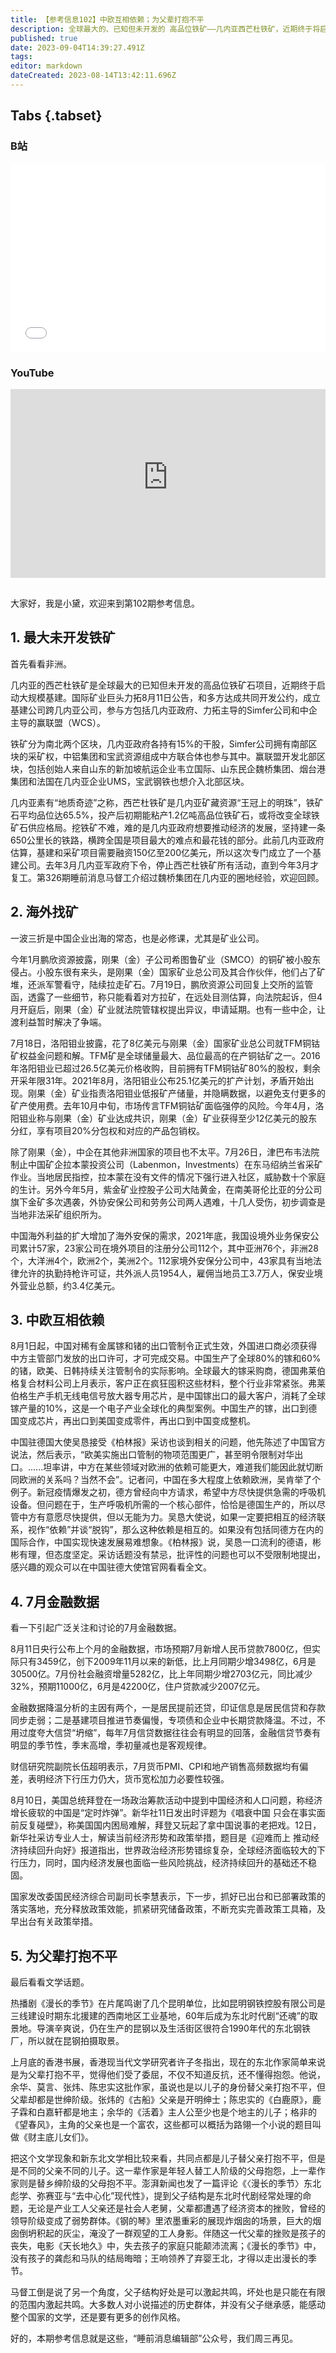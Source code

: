 ```yaml
---
title: 【参考信息102】中欧互相依赖；为父辈打抱不平
description: 全球最大的、已知但未开发的 高品位铁矿——几内亚西芒杜铁矿，近期终于将启动大规模基建，力拓宣布和多方达成共同开发公约。这个铁矿的南北矿区中企都深度参与其中。不过一波三折是中国企业出海的常态，也是必修课。中国驻德国大使吴恳近日接受《柏林报》采访，内容很丰富，话题没有禁忌。《漫长的季节》在昆明钢铁取景，这是三线建设时期东北援建的西南地区工业基地。许子东评价新东北文学：这一辈作家是年轻人替工人阶级的父母抱怨。
published: true
date: 2023-09-04T14:39:27.491Z
tags: 
editor: markdown
dateCreated: 2023-08-14T13:42:11.696Z
---
```


## Tabs {.tabset}
### B站
<div style="position: relative; padding: 30% 45%;">
<iframe style="position: absolute; width: 100%; height: 100%; left: 0; top: 0;" src="//player.bilibili.com/player.html?&bvid=BV1Vr4y1d7As&page=1&as_wide=1&high_quality=1&danmaku=1&autoplay=0" scrolling="no" border="0" frameborder="no" framespacing="0" allowfullscreen="true"></iframe>
</div>

### YouTube
<div style="position: relative; padding: 30% 45%;">
<iframe style="position: absolute; top: 0; left: 0; width: 100%; height: 100%;" src="https://www.youtube-nocookie.com/embed/YouTubeVID" title="YouTube video player" frameborder="0" allow="accelerometer; autoplay; clipboard-write; encrypted-media; gyroscope; picture-in-picture" allowfullscreen></iframe>
</div>

## 

大家好，我是小黛，欢迎来到第102期参考信息。

## 1. 最大未开发铁矿

首先看看非洲。

几内亚的西芒杜铁矿是全球最大的已知但未开发的高品位铁矿石项目，近期终于启动大规模基建。国际矿业巨头力拓8月11日公告，和多方达成共同开发公约，成立基建公司跨几内亚公司，参与方包括几内亚政府、力拓主导的Simfer公司和中企主导的赢联盟（WCS）。

铁矿分为南北两个区块，几内亚政府各持有15%的干股，Simfer公司拥有南部区块的采矿权，中铝集团和宝武资源组成中方联合体也参与其中。赢联盟开发北部区块，包括创始人来自山东的新加坡航运企业韦立国际、山东民企魏桥集团、烟台港集团和法国在几内亚企业UMS，宝武钢铁也想介入北部区块。

几内亚素有“地质奇迹”之称，西芒杜铁矿是几内亚矿藏资源“王冠上的明珠”，铁矿石平均品位达65.5%，投产后初期能粘产1.2亿吨高品位铁矿石，或将改变全球铁矿石供应格局。挖铁矿不难，难的是几内亚政府想要推动经济的发展，坚持建一条650公里长的铁路，横跨全国是项目最大的难点和最花钱的部分。此前几内亚政府估算，基建和采矿项目需要融资150亿至200亿美元，所以这次专门成立了一个基建公司。去年3月几内亚军政府下令，停止西芒杜铁矿所有活动，直到今年3月才复工。第326期睡前消息马督工介绍过魏桥集团在几内亚的圈地经验，欢迎回顾。

## 2. 海外找矿

一波三折是中国企业出海的常态，也是必修课，尤其是矿业公司。

今年1月鹏欣资源披露，刚果（金）子公司希图鲁矿业（SMCO）的铜矿被小股东侵占。小股东很有来头，是刚果（金）国家矿业总公司及其合作伙伴，他们占了矿堆，还派军警看守，陆续拉走矿石。7月19日，鹏欣资源公司回复上交所的监管函，透露了一些细节，称只能看着对方拉矿，在远处目测估算，向法院起诉，但4月开庭后，刚果（金）矿业就法院管辖权提出异议，申请延期。也有一些中企，让渡利益暂时解决了争端。

7月18日，洛阳钼业披露，花了8亿美元与刚果（金）国家矿业总公司就TFM铜钴矿权益金问题和解。TFM矿是全球储量最大、品位最高的在产铜钴矿之一。2016年洛阳钼业已超过26.5亿美元价格收购，目前拥有TFM铜钴矿80%的股权，剩余开采年限31年。2021年8月，洛阳钼业公布25.1亿美元的扩产计划，矛盾开始出现。刚果（金）矿业指责洛阳钼业低报矿产储量，并隐瞒数据，以避免支付更多的矿产使用费。去年10月中旬，市场传言TFM铜钴矿面临强停的风险。今年4月，洛阳钼业称与刚果（金）矿业达成共识，刚果（金）矿业获得至少12亿美元的股东分红，享有项目20%分包权和对应的产品包销权。

除了刚果（金），中企在其他非洲国家的项目也不太平。7月26日，津巴布韦法院制止中国矿企拉本蒙投资公司（Labenmon，Investments）在东马绍纳兰省采矿作业。当地居民指控，拉本蒙在没有文件的情况下强行进入社区，威胁数十个家庭的生计。另外今年5月，紫金矿业控股子公司大陆黄金，在南美哥伦比亚的分公司旗下金矿多次遇袭，外协安保公司和劳务公司两人遇难，十几人受伤，初步调查是当地非法采矿组织所为。

中国海外利益的扩大增加了海外安保的需求，2021年底，我国设境外业务保安公司累计57家，23家公司在境外项目的注册分公司112个，其中亚洲76个，非洲28个，大洋洲4个，欧洲2个，美洲2个。112家境外安保分公司中，43家具有当地法律允许的执勤持枪许可证，共外派人员1954人，雇佣当地员工3.7万人，保安业境外营业总额，约3.4亿美元。

## 3. 中欧互相依赖

8月1日起，中国对稀有金属镓和锗的出口管制令正式生效，外国进口商必须获得中方主管部门发放的出口许可，才可完成交易。中国生产了全球80%的镓和60%的锗，欧美、日韩持续关注管制令的实际影响。全球最大的镓采购商，德国弗莱伯格复合材料公司上月表示，客户正在疯狂囤积这些材料，整个行业非常紧张。弗莱伯格生产手机无线电信号放大器专用芯片，是中国镓出口的最大客户，消耗了全球镓产量的10%，这是一个电子产业全球化的典型案例。中国生产的镓，出口到德国变成芯片，再出口到美国变成零件，再出口到中国变成整机。

中国驻德国大使吴恳接受《柏林报》采访也谈到相关的问题，他先陈述了中国官方说法，然后表示，“欧美实施出口管制的物项范围更广，甚至明令限制对华出口。......坦率讲，中方在某些领域对欧洲的依赖可能更大，难道我们能因此就切断同欧洲的关系吗？当然不会”。记者问，中国在多大程度上依赖欧洲，吴肯举了个例子。新冠疫情爆发之初，德方曾经向中方请求，希望中方尽快提供急需的呼吸机设备。但问题在于，生产呼吸机所需的一个核心部件，恰恰是德国生产的，所以尽管中方有意愿尽快提供，但以无能为力。吴恳大使说，如果一定要把相互的经济联系，视作“依赖”并谈“脱钩”，那么这种依赖是相互的。如果没有包括同德方在内的国际合作，中国实现快速发展易难想象。《柏林报》说，吴恳一口流利的德语，彬彬有理，但态度坚定。采访话题没有禁忌，批评性的问题也可以不受限制地提出，感兴趣的观众可以在中国驻德大使馆官网看看全文。

## 4. 7月金融数据

看一下引起广泛关注和讨论的7月金融数据。

8月11日央行公布上个月的金融数据，市场预期7月新增人民币贷款7800亿，但实际只有3459亿，创下2009年11月以来的新低，比上月同期少增3498亿，6月是30500亿。7月份社会融资增量5282亿，比上年同期少增2703亿元，同比减少32%，预期11000亿，6月是42200亿，住户贷款减少2007亿元。

金融数据降温分析的主因有两个，一是居民提前还贷，印证信息是居民信贷和存款同步走弱；二是基建项目推进节奏偏慢，专项债和企业中长期贷款降温。不过，不用过度夸大信贷“坍缩”，每年7月信贷数据往往会有明显的回落，金融信贷节奏有明显的季节性，季末高增，季初量减也是客观规律。

财信研究院副院长伍超明表示，7月货币PMI、CPI和地产销售高频数据均有偏差，表明经济下行压力仍大，货币宽松加力必要性较强。

8月10日，美国总统拜登在一场政治筹款活动中提到中国经济和人口问题，称经济增长疲软的中国是“定时炸弹”。新华社11日发出时评题为《唱衰中国 只会在事实面前反复碰壁》，称美国国内困局难解，拜登又玩起了拿中国说事的老把戏。12日，新华社采访专业人士，解读当前经济形势和政策举措，题目是《迎难而上 推动经济持续回升向好》报道指出，世界政治经济形势错综复杂，全球经济面临较大的下行压力，同时，国内经济发展也面临一些风险挑战，经济持续回升的基础还不稳固。

国家发改委国民经济综合司副司长李慧表示，下一步，抓好已出台和已部署政策的落实落地，充分释放政策效能，抓紧研究储备政策，不断充实完善政策工具箱，及早出台有关政策举措。

## 5. 为父辈打抱不平

最后看看文学话题。

热播剧《漫长的季节》在片尾鸣谢了几个昆明单位，比如昆明钢铁控股有限公司是三线建设时期东北援建的西南地区工业基地，60年后成为东北时代剧“还魂”的取景地。导演辛爽说，仍在生产的昆钢以及生活街区很符合1990年代的东北钢铁厂，所以就在昆钢拍摄取景。

上月底的香港书展，香港现当代文学研究者许子冬指出，现在的东北作家简单来说是为父辈打抱不平，觉得他们受了委屈，不仅不知道反抗，还不懂得抱怨。他说，余华、莫言、张炜、陈忠实这批作家，虽说也是以儿子的身份替父亲打抱不平，但父辈却都是世绅阶级。张炜的《古船》父亲是开明绅士；陈忠实的《白鹿原》，鹿子霖和白嘉轩都是地主；余华的《活着》主人公至少也是个地主的儿子；格非的《望春风》，主角的父亲也是一个富农，这些都可以概括为路翎一个小说的题目叫做《财主底儿女们》。

把这个文学现象和新东北文学相比较来看，共同点都是儿子替父亲打抱不平，但是是不同的父亲不同的儿子。这一辈作家是年轻人替工人阶级的父母抱怨，上一辈作家则是替乡绅阶级的父母抱不平。澎湃新闻也发了一篇评论《〈漫长的季节〉东北彪学、弥赛亚与“去中心化”现代性》，提到父子结构是东北时代剧经常处理的命题，无论是产业工人父亲还是社会人老舅，父辈都遭遇了经济资本的挫败，曾经的领导阶级变成了弱势群体。《钢的琴》里浓墨重彩的展现炸烟囱的场景，巨大的烟囱倒坍积起的灰尘，淹没了一群观望的工人身影。伴随这一代父辈的挫败是孩子的丧失，电影《天长地久》中，失去孩子的家庭只能颠沛流离；《漫长的季节》中，没有孩子的龚彪和马队的结局晦暗；王响领养了弃婴王北，才得以走出漫长的季节。

马督工倒是说了另一个角度，父子结构好处是可以激起共鸣，坏处也是只能在有限的范围内激起共鸣。大多数人对小说描述的历史群体，并没有父子继承感，能感动整个国家的文学，还是要有更多的创作风格。

好的，本期参考信息就是这些，“睡前消息编辑部”公众号，我们周三再见。


